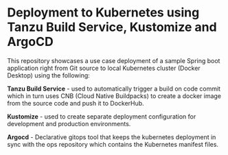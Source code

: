#  Deployment to Kubernetes using Tanzu Build Service, Kustomize and ArgoCD

This repository showcases a use case deployment of a sample Spring boot application right from Git source to local Kubernetes cluster (Docker Desktop) using the following:

**Tanzu Build Service** - used to automatically trigger a build on code commit which in turn uses CNB (Cloud Native Buildpacks) to create a docker image from the source code and push it to DockerHub.

**Kustomize** - used to create separate deployment configuration for development and production environments.

**Argocd** - Declarative gitops tool that keeps the kubernetes deployment in sync with the ops repository which contains the Kubernetes manifest files.
